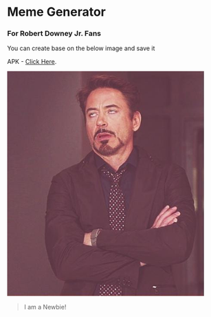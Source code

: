 # Meme Generator
### For Robert Downey Jr. Fans

You can create base on the below image and save it


APK - [Click Here](https://drive.google.com/open?id=19_wXebB8EmaVPsheH2TgEQOuFeWSvRWe).


![alt text](https://github.com/bharatgupta99/MemeGen/blob/master/app/src/main/res/drawable/meme.jpg)


> I am a Newbie!
